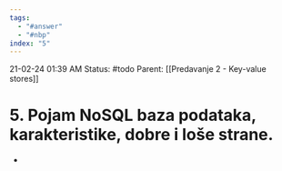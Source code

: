 ```yaml
---
tags:
  - "#answer"
  - "#nbp"
index: "5"
---
```

21-02-24  01:39 AM
Status: #todo 
Parent: [[Predavanje 2 - Key-value stores]]
# 5. Pojam NoSQL baza podataka, karakteristike, dobre i loše strane.

- 